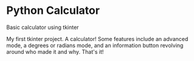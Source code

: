 # Python Calculator
Basic calculator using tkinter

My first tkinter project. A calculator! Some features include an advanced mode, a degrees or radians mode, and an information button revolving around who made it and why. That's it!
